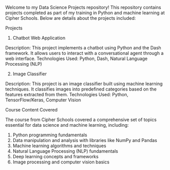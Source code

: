 Welcome to my Data Science Projects repository! This repository contains projects completed as part of my training in Python and machine learning at Cipher Schools. Below are details about the projects included:

Projects

1. Chatbot Web Application

Description: This project implements a chatbot using Python and the Dash framework. It allows users to interact with a conversational agent through a web interface.
Technologies Used: Python, Dash, Natural Language Processing (NLP)

2. Image Classifier

Description: This project is an image classifier built using machine learning techniques. It classifies images into predefined categories based on the features extracted from them.
Technologies Used: Python, TensorFlow/Keras, Computer Vision

Course Content Covered

The course from Cipher Schools covered a comprehensive set of topics essential for data science and machine learning, including:

1. Python programming fundamentals
2. Data manipulation and analysis with libraries like NumPy and Pandas
3. Machine learning algorithms and techniques
4. Natural Language Processing (NLP) fundamentals
5. Deep learning concepts and frameworks
6. Image processing and computer vision basics
